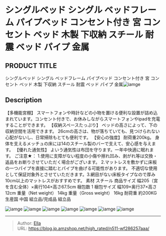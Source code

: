 # シングルベッド シングル ベッドフレーム パイプベッド コンセント付き 宮 コンセント ベッド 木製 下収納 スチール 耐震 ベッド パイプ 金属


## PRODUCT TITLE 

シングルベッド シングル ベッドフレーム パイプベッド コンセント付き 宮 コンセント ベッド 木製 下収納 スチール 耐震 ベッド パイプ 金属![iamge](https://b2bfiles1.gigab2b.cn/image/wkseller/303/20211202_6425212d6b22bc414f28715805819a18.jpg)

## Description

【多機能宮棚】
スマートフォンや時計などの小物を置ける便利な設置が詰め込まれています。コンセント付きで、お休みしながらスマートフォンやipadを充電することができます。
【収納スペースたっぷり】
ベッドの高さによって、下の収納空間を活用できます。 26cmの高さは、物が落ちていても、見つけられない心配がないし、日常掃除もとても便利です。
【安心の強度】
耐荷重200kg。 身体を支えるメッチュの床には14のスチール製のバーで支えて、安心感を与えます。
【優れた通気性】
よいう通気性は布団を守ります。一年中快適に眠れます。
ご注意★：
1.使用に支障がない程度の小傷や擦れ凹み、剥がれ等は交換・返品をお断りさせていただく場合がございます。
2.マットレスを敷かずに床板の一つパイプを直接に踏むとパイプを曲げる可能性があります。
不適切な使用として保証対象外とさせていただきます。3.網目がない床板タイプなので厚み10cm以上のマットレスがおすすめです。
素材	スチール
商品サイズ	幅205（宮を含む全体）×奥行104×高さ67.5cm
梱包数	1
梱包サイズ	幅109×奥行37×高さ12cm
重量（Net weight）	14kg
重量（Gross weight）	16kg
耐荷重	約200KG
生産国	中国
組立品/完成品	組立品




![iamge](https://b2bfiles1.gigab2b.cn/image/wkseller/303/20211224_c13651d9c3c2100cd1fdf3348e26154d.jpg)
![iamge](https://b2bfiles1.gigab2b.cn/image/wkseller/303/20211214_a217fae1169988393e473836d61c0a1e.jpg)
![iamge](https://b2bfiles1.gigab2b.cn/image/wkseller/303/20211224_32b5d692ad9f8c949f133bd280b74ed5.jpg)
![iamge](https://b2bfiles1.gigab2b.cn/image/wkseller/303/20211214_8b65f413735f0015c0c123de8c426a96.jpg)
![iamge](https://b2bfiles1.gigab2b.cn/image/wkseller/303/20211214_5160e08963c1a851f10842678ea4ad6b.jpg)
![iamge](https://b2bfiles1.gigab2b.cn/image/wkseller/303/20211214_8facc6f3f3996d58114e75ef62e6d31a.jpg)
![iamge](https://b2bfiles1.gigab2b.cn/image/wkseller/303/20211214_7df78d76f75eb7e0f77a8ed11a06b1fc.jpg)


---

> Author: [Ella](https://blog.jp.amzshop.net/)  
> URL: https://blog.jp.amzshop.net/high_rated/n511-wf286257aaa/  

